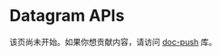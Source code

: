 # Datagram APIs

该页尚未开始。如果你想贡献内容，请访问 [doc-push] 库。

[doc-push]: https://github.com/tokio-rs/doc-push
